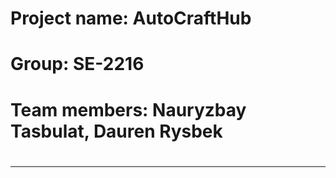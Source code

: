 <h1><b>Project name:</b> AutoCraftHub <br><h1>
<h1><b>Group:</b> SE-2216 <br><h1>
<h1><b>Team members:</b> Nauryzbay Tasbulat, Dauren Rysbek <br><h1>
<hr>

